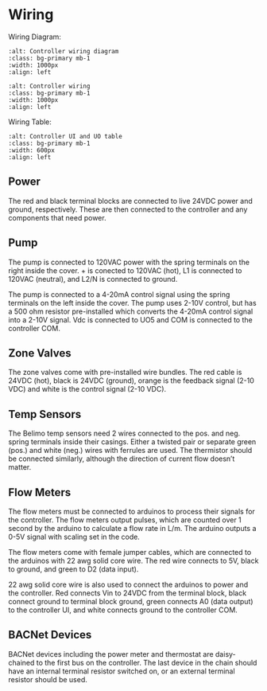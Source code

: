# Wiring
Wiring Diagram:
```{image} ./images/wiring-diagram.png
:alt: Controller wiring diagram
:class: bg-primary mb-1
:width: 1000px
:align: left
```

```{image} ./images/wiring-photo.jpg
:alt: Controller wiring
:class: bg-primary mb-1
:width: 1000px
:align: left
```


Wiring Table:
```{image} ./images/wiring-table.png
:alt: Controller UI and UO table
:class: bg-primary mb-1
:width: 600px
:align: left
```


## Power
The red and black terminal blocks are connected to live 24VDC power and ground, respectively. These are then connected to the controller and any components that need power.

## Pump
The pump is connected to 120VAC power with the spring terminals on the right inside the cover. + is conected to 120VAC (hot), L1 is connected to 120VAC (neutral), and L2/N is connected to ground.

The pump is connected to a 4-20mA control signal using the spring terminals on the left inside the cover. The pump uses 2-10V control, but has a 500 ohm resistor pre-installed which converts the 4-20mA control signal into a 2-10V signal. Vdc is connected to UO5 and COM is connected to the controller COM.

## Zone Valves
The zone valves come with pre-installed wire bundles. The red cable is 24VDC (hot), black is 24VDC (ground), orange is the feedback signal (2-10 VDC) and white is the control signal (2-10 VDC).

## Temp Sensors
The Belimo temp sensors need 2 wires connected to the pos. and neg. spring terminals inside their casings. Either a twisted pair or separate green (pos.) and white (neg.) wires with ferrules are used. The thermistor should be connected similarly, although the direction of current flow doesn’t matter.

## Flow Meters
The flow meters must be connected to arduinos to process their signals for the controller. The flow meters output pulses, which are counted over 1 second by the arduino to calculate a flow rate in L/m. The arduino outputs a 0-5V signal with scaling set in the code. 

The flow meters come with female jumper cables, which are connected to the arduinos with 22 awg solid core wire. The red wire connects to 5V, black to ground, and green to D2 (data input). 

22 awg solid core wire is also used to connect the arduinos to power and the controller. Red connects Vin to 24VDC from the terminal block, black connect ground to terminal block ground, green connects A0 (data output) to the controller UI, and white connects ground to the controller COM.

## BACNet Devices
BACNet devices including the power meter and thermostat are daisy-chained to the first bus on the controller. The last device in the chain should have an internal terminal resistor switched on, or an external terminal resistor should be used.
